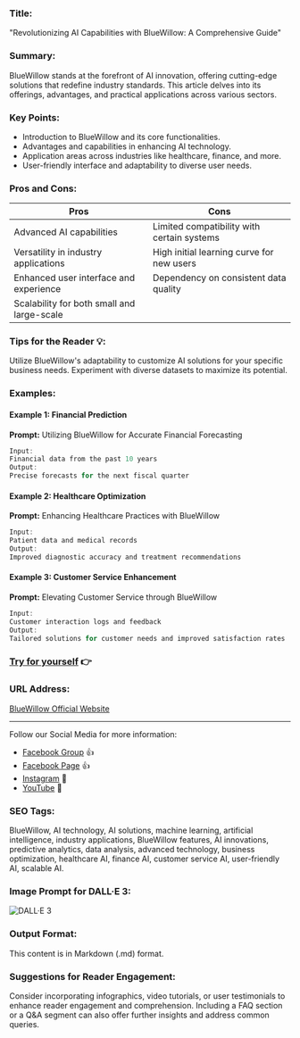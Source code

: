 

### Title:
"Revolutionizing AI Capabilities with BlueWillow: A Comprehensive Guide"

### Summary:
BlueWillow stands at the forefront of AI innovation, offering cutting-edge solutions that redefine industry standards. This article delves into its offerings, advantages, and practical applications across various sectors.

### Key Points:
- Introduction to BlueWillow and its core functionalities.
- Advantages and capabilities in enhancing AI technology.
- Application areas across industries like healthcare, finance, and more.
- User-friendly interface and adaptability to diverse user needs.

### Pros and Cons:

| Pros                                       | Cons                                        |
|--------------------------------------------|---------------------------------------------|
| Advanced AI capabilities                    | Limited compatibility with certain systems  |
| Versatility in industry applications        | High initial learning curve for new users    |
| Enhanced user interface and experience      | Dependency on consistent data quality        |
| Scalability for both small and large-scale  |                                           |

### Tips for the Reader 💡:
Utilize BlueWillow's adaptability to customize AI solutions for your specific business needs. Experiment with diverse datasets to maximize its potential.

### Examples:

#### Example 1: Financial Prediction
**Prompt:** Utilizing BlueWillow for Accurate Financial Forecasting
```dart
Input: 
Financial data from the past 10 years
Output: 
Precise forecasts for the next fiscal quarter
```

#### Example 2: Healthcare Optimization
**Prompt:** Enhancing Healthcare Practices with BlueWillow
```dart
Input: 
Patient data and medical records
Output: 
Improved diagnostic accuracy and treatment recommendations
```

#### Example 3: Customer Service Enhancement
**Prompt:** Elevating Customer Service through BlueWillow
```dart
Input: 
Customer interaction logs and feedback
Output: 
Tailored solutions for customer needs and improved satisfaction rates
```

### [Try for yourself](https://www.bluewillow.ai/) 👉

### URL Address:
[BlueWillow Official Website](https://www.bluewillow.ai/)

---

Follow our Social Media for more information:
- [Facebook Group](https://www.facebook.com/groups/trionxai) 👍
- [Facebook Page](https://www.facebook.com/ai.trionxai) 👍
- [Instagram](https://www.instagram.com/trionxai/) 📸
- [YouTube](https://www.youtube.com/@robotdocs/) 🎥

### SEO Tags:
BlueWillow, AI technology, AI solutions, machine learning, artificial intelligence, industry applications, BlueWillow features, AI innovations, predictive analytics, data analysis, advanced technology, business optimization, healthcare AI, finance AI, customer service AI, user-friendly AI, scalable AI.

### Image Prompt for DALL·E 3:
![DALL·E 3](insert-image-url-here)

### Output Format:
This content is in Markdown (.md) format.

### Suggestions for Reader Engagement:
Consider incorporating infographics, video tutorials, or user testimonials to enhance reader engagement and comprehension. Including a FAQ section or a Q&A segment can also offer further insights and address common queries.
